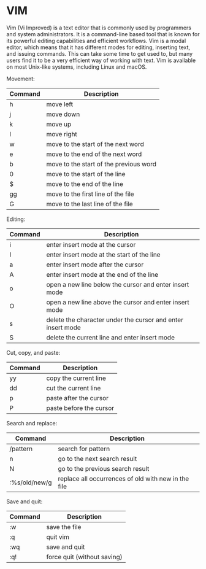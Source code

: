 # VIM

Vim (Vi Improved) is a text editor that is commonly used by programmers and system administrators. It is a command-line based tool that is known for its powerful editing capabilities and efficient workflows. Vim is a modal editor, which means that it has different modes for editing, inserting text, and issuing commands. This can take some time to get used to, but many users find it to be a very efficient way of working with text. Vim is available on most Unix-like systems, including Linux and macOS.

Movement:

| Command	| Description
|---------|------------
| h	| move left
| j	| move down
| k	| move up
| l	| move right
| w	| move to the start of the next word
| e	| move to the end of the next word
| b	| move to the start of the previous word
| 0	| move to the start of the line
| $	| move to the end of the line
| gg | move to the first line of the file
| G |	move to the last line of the file

Editing:

| Command	| Description
|---------|------------
| i	| enter insert mode at the cursor
| I	| enter insert mode at the start of the line
| a	| enter insert mode after the cursor
| A	| enter insert mode at the end of the line
| o	| open a new line below the cursor and enter insert mode
| O	| open a new line above the cursor and enter insert mode
| s	| delete the character under the cursor and enter insert mode
| S |	delete the current line and enter insert mode

Cut, copy, and paste:

| Command	| Description
|---------|------------
| yy | copy the current line
| dd | cut the current line
| p	| paste after the cursor
| P |	paste before the cursor

Search and replace:

| Command	| Description
|---------|------------
| /pattern | search for pattern
| n	| go to the next search result
| N |	go to the previous search result
| :%s/old/new/g	| replace all occurrences of old with new in the file

Save and quit:

| Command	| Description
|---------|------------
| :w	| save the file
| :q	| quit vim
| :wq	| save and quit
| :q! |	force quit (without saving)
